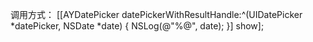 调用方式：
[[AYDatePicker datePickerWithResultHandle:^(UIDatePicker *datePicker, NSDate *date) {
    NSLog(@"%@", date);
}] show];